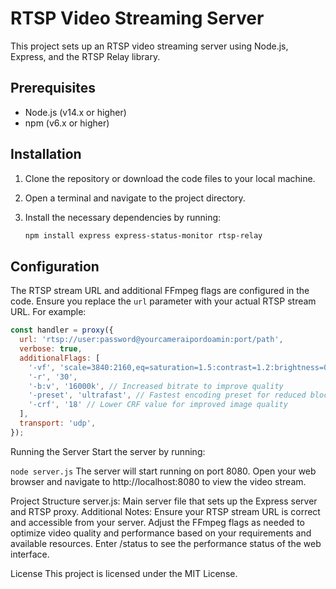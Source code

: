# RTSP Video Streaming Server

This project sets up an RTSP video streaming server using Node.js, Express, and the RTSP Relay library.

## Prerequisites

- Node.js (v14.x or higher)
- npm (v6.x or higher)

## Installation

1. Clone the repository or download the code files to your local machine.
2. Open a terminal and navigate to the project directory.
3. Install the necessary dependencies by running:

    ```sh
    npm install express express-status-monitor rtsp-relay
    ```

## Configuration

The RTSP stream URL and additional FFmpeg flags are configured in the code. Ensure you replace the `url` parameter with your actual RTSP stream URL. For example:

```javascript
const handler = proxy({
  url: 'rtsp://user:password@yourcameraipordoamin:port/path',
  verbose: true,
  additionalFlags: [
    '-vf', 'scale=3840:2160,eq=saturation=1.5:contrast=1.2:brightness=0.05,unsharp=5:5:0.5:3', // Adjust saturation, contrast, brightness, and sharpen
    '-r', '30',
    '-b:v', '16000k', // Increased bitrate to improve quality
    '-preset', 'ultrafast', // Fastest encoding preset for reduced blocking effect
    '-crf', '18' // Lower CRF value for improved image quality
  ],
  transport: 'udp',
});
```

Running the Server
Start the server by running:

```node server.js```
The server will start running on port 8080. Open your web browser and navigate to http://localhost:8080 to view the video stream.

Project Structure
server.js: Main server file that sets up the Express server and RTSP proxy.
Additional Notes:
Ensure your RTSP stream URL is correct and accessible from your server.
Adjust the FFmpeg flags as needed to optimize video quality and performance based on your requirements and available resources.
Enter /status to see the performance status of the web interface.

License
This project is licensed under the MIT License.
